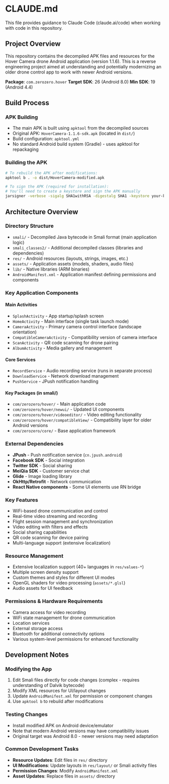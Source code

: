 # CLAUDE.md

This file provides guidance to Claude Code (claude.ai/code) when working with code in this repository.

## Project Overview

This repository contains the decompiled APK files and resources for the Hover Camera drone Android application (version 1.1.6). This is a reverse engineering project aimed at understanding and potentially modernizing an older drone control app to work with newer Android versions.

**Package**: `com.zerozero.hover`
**Target SDK**: 26 (Android 8.0)
**Min SDK**: 19 (Android 4.4)

## Build Process

### APK Building
- The main APK is built using `apktool` from the decompiled sources
- Original APK: `HoverCamera-1.1.6-sdk.apk` (located in `dist/`)
- Build configuration: `apktool.yml`
- No standard Android build system (Gradle) - uses apktool for repackaging

### Building the APK
```bash
# To rebuild the APK after modifications:
apktool b . -o dist/HoverCamera-modified.apk

# To sign the APK (required for installation):
# You'll need to create a keystore and sign the APK manually
jarsigner -verbose -sigalg SHA1withRSA -digestalg SHA1 -keystore your-keystore.keystore dist/HoverCamera-modified.apk your-alias
```

## Architecture Overview

### Directory Structure
- `smali/` - Decompiled Java bytecode in Smali format (main application logic)
- `smali_classes2/` - Additional decompiled classes (libraries and dependencies)
- `res/` - Android resources (layouts, strings, images, etc.)
- `assets/` - Application assets (models, shaders, audio files)
- `lib/` - Native libraries (ARM binaries)
- `AndroidManifest.xml` - Application manifest defining permissions and components

### Key Application Components

#### Main Activities
- `SplashActivity` - App startup/splash screen
- `HomeActivity` - Main interface (single task launch mode)
- `CameraActivity` - Primary camera control interface (landscape orientation)
- `CompatibleCameraActivity` - Compatibility version of camera interface
- `ScanActivity` - QR code scanning for drone pairing
- `AlbumActivity` - Media gallery and management

#### Core Services
- `RecordService` - Audio recording service (runs in separate process)
- `DownloadService` - Network download management
- `PushService` - JPush notification handling

#### Key Packages (in smali/)
- `com/zerozero/hover/` - Main application code
- `com/zerozero/hover/newui/` - Updated UI components
- `com/zerozero/hover/videoeditor/` - Video editing functionality
- `com/zerozero/hover/compatibleView/` - Compatibility layer for older Android versions
- `com/zerozero/core/` - Base application framework

### External Dependencies
- **JPush** - Push notification service (`cn.jpush.android`)
- **Facebook SDK** - Social integration
- **Twitter SDK** - Social sharing
- **MeiQia SDK** - Customer service chat
- **Glide** - Image loading library
- **OkHttp/Retrofit** - Network communication
- **React Native components** - Some UI elements use RN bridge

### Key Features
- WiFi-based drone communication and control
- Real-time video streaming and recording
- Flight session management and synchronization
- Video editing with filters and effects
- Social sharing capabilities
- QR code scanning for device pairing
- Multi-language support (extensive localization)

### Resource Management
- Extensive localization support (40+ languages in `res/values-*`)
- Multiple screen density support
- Custom themes and styles for different UI modes
- OpenGL shaders for video processing (`assets/*.glsl`)
- Audio assets for UI feedback

### Permissions & Hardware Requirements
- Camera access for video recording
- WiFi state management for drone communication
- Location services
- External storage access
- Bluetooth for additional connectivity options
- Various system-level permissions for enhanced functionality

## Development Notes

### Modifying the App
1. Edit Smali files directly for code changes (complex - requires understanding of Dalvik bytecode)
2. Modify XML resources for UI/layout changes
3. Update `AndroidManifest.xml` for permission or component changes
4. Use `apktool b` to rebuild after modifications

### Testing Changes
- Install modified APK on Android device/emulator
- Note that modern Android versions may have compatibility issues
- Original target was Android 8.0 - newer versions may need adaptation

### Common Development Tasks
- **Resource Updates**: Edit files in `res/` directory
- **UI Modifications**: Update layouts in `res/layout/` or Smali activity files
- **Permission Changes**: Modify `AndroidManifest.xml`
- **Asset Updates**: Replace files in `assets/` directory